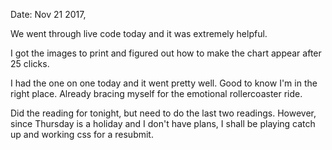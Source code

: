 Date: Nov 21 2017,

We went through live code today and it was extremely helpful.

I got the images to print and figured out how to make the chart appear after 25 clicks.

I had the one on one today and it went pretty well. Good to know I'm in the right place. Already bracing myself for the emotional rollercoaster ride.

Did the reading for tonight, but need to do the last two readings. However, since Thursday is a holiday and I don't have plans, I shall be playing catch up and working css for a resubmit.

